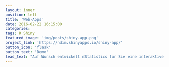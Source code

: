 ```yaml
---
layout: inner
position: left
title: 'Web-Apps'
date: 2016-02-22 16:15:00
categories:
tags: R Shiny
featured_image: 'img/posts/shiny-app.png'
project_link: 'https://ndim.shinyapps.io/shiny-app/'
button_icon: 'flask'
button_text: 'Demo'
lead_text: "Auf Wunsch entwickelt nStatistics für Sie eine interaktive Web-App mit Ihren Daten, Grafiken, Downloads etc."
---
```

